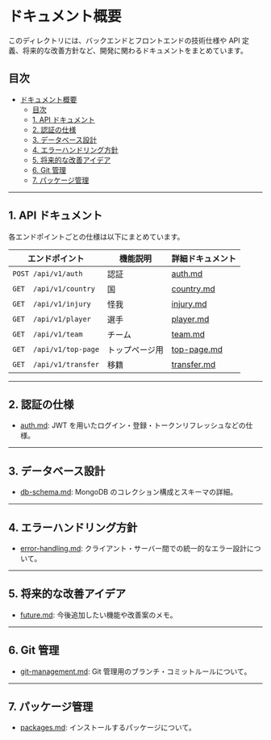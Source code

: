 # ドキュメント概要

このディレクトリには、バックエンドとフロントエンドの技術仕様や API 定義、将来的な改善方針など、開発に関わるドキュメントをまとめています。

## 目次

- [ドキュメント概要](#ドキュメント概要)
  - [目次](#目次)
  - [1. API ドキュメント](#1-api-ドキュメント)
  - [2. 認証の仕様](#2-認証の仕様)
  - [3. データベース設計](#3-データベース設計)
  - [4. エラーハンドリング方針](#4-エラーハンドリング方針)
  - [5. 将来的な改善アイデア](#5-将来的な改善アイデア)
  - [6. Git 管理](#6-git-管理)
  - [7. パッケージ管理](#7-パッケージ管理)

---

## 1. API ドキュメント

各エンドポイントごとの仕様は以下にまとめています。

| エンドポイント          | 機能説明       | 詳細ドキュメント                 |
| ----------------------- | -------------- | -------------------------------- |
| `POST /api/v1/auth`     | 認証           | [auth.md](./api/auth.md)         |
| `GET  /api/v1/country`  | 国             | [country.md](./api/country.md)   |
| `GET  /api/v1/injury`   | 怪我           | [injury.md](./api/injury.md)     |
| `GET  /api/v1/player`   | 選手           | [player.md](./api/player.md)     |
| `GET  /api/v1/team`     | チーム         | [team.md](./api/team.md)         |
| `GET  /api/v1/top-page` | トップページ用 | [top-page.md](./api/top-page.md) |
| `GET  /api/v1/transfer` | 移籍           | [transfer.md](./api/transfer.md) |

---

## 2. 認証の仕様

- [auth.md](./auth.md): JWT を用いたログイン・登録・トークンリフレッシュなどの仕様。

---

## 3. データベース設計

- [db-schema.md](./db-schema.md): MongoDB のコレクション構成とスキーマの詳細。

---

## 4. エラーハンドリング方針

- [error-handling.md](./error-handling.md): クライアント・サーバー間での統一的なエラー設計について。

---

## 5. 将来的な改善アイデア

- [future.md](./future.md): 今後追加したい機能や改善案のメモ。

---

## 6. Git 管理

- [git-management.md](./git-management.md): Git 管理用のブランチ・コミットルールについて。

---

## 7. パッケージ管理

- [packages.md](./packages.md): インストールするパッケージについて。
